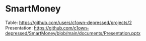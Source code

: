 # SmartMoney
Table: https://github.com/users/c1own-depressed/projects/2  
Presentation: https://github.com/c1own-depressed/SmartMoney/blob/main/documents/Presentation.pptx  
